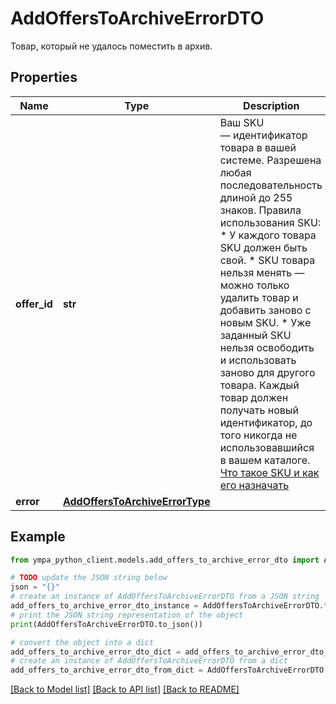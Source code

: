 # AddOffersToArchiveErrorDTO

Товар, который не удалось поместить в архив.

## Properties

Name | Type | Description | Notes
------------ | ------------- | ------------- | -------------
**offer_id** | **str** | Ваш SKU — идентификатор товара в вашей системе.  Разрешена любая последовательность длиной до 255 знаков.  Правила использования SKU:  * У каждого товара SKU должен быть свой.  * SKU товара нельзя менять — можно только удалить товар и добавить заново с новым SKU.  * Уже заданный SKU нельзя освободить и использовать заново для другого товара. Каждый товар должен получать новый идентификатор, до того никогда не использовавшийся в вашем каталоге.  [Что такое SKU и как его назначать](https://yandex.ru/support/marketplace/assortment/add/index.html#fields)  | 
**error** | [**AddOffersToArchiveErrorType**](AddOffersToArchiveErrorType.md) |  | 

## Example

```python
from ympa_python_client.models.add_offers_to_archive_error_dto import AddOffersToArchiveErrorDTO

# TODO update the JSON string below
json = "{}"
# create an instance of AddOffersToArchiveErrorDTO from a JSON string
add_offers_to_archive_error_dto_instance = AddOffersToArchiveErrorDTO.from_json(json)
# print the JSON string representation of the object
print(AddOffersToArchiveErrorDTO.to_json())

# convert the object into a dict
add_offers_to_archive_error_dto_dict = add_offers_to_archive_error_dto_instance.to_dict()
# create an instance of AddOffersToArchiveErrorDTO from a dict
add_offers_to_archive_error_dto_from_dict = AddOffersToArchiveErrorDTO.from_dict(add_offers_to_archive_error_dto_dict)
```
[[Back to Model list]](../README.md#documentation-for-models) [[Back to API list]](../README.md#documentation-for-api-endpoints) [[Back to README]](../README.md)


